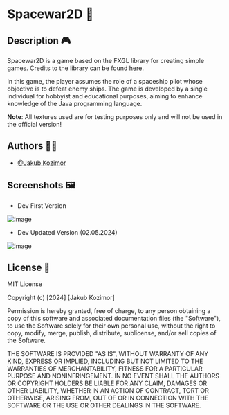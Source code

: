 Spacewar2D 🚀
=============

Description 🎮
--------------

Spacewar2D is a game based on the FXGL library for creating simple games. Credits to the library can be found [here](https://github.com/AlmasB/FXGL).

In this game, the player assumes the role of a spaceship pilot whose objective is to defeat enemy ships. The game is developed by a single individual for hobbyist and educational purposes, aiming to enhance knowledge of the Java programming language.

**Note**: All textures used are for testing purposes only and will not be used in the official version!



Authors 👨‍💻
-------------

*   [@Jakub Kozimor](https://www.github.com/JBRKR000)

Screenshots 🖼️
---------------

* Dev First Version


![image](https://github.com/JBRKR000/SpaceWar2D/assets/119077506/1090e9c8-4bf7-4a52-ae13-d9b68f237ec5)



* Dev Updated Version (02.05.2024)
  
![image](https://github.com/JBRKR000/SpaceWar2D/assets/119077506/16fae9cb-02c0-4b6d-a2e1-99a8ab57fdb5)


License 📜
----------
MIT License

Copyright (c) [2024] [Jakub Kozimor]

Permission is hereby granted, free of charge, to any person obtaining a copy of this software and associated documentation files (the "Software"), to use the Software solely for their own personal use, without the right to copy, modify, merge, publish, distribute, sublicense, and/or sell copies of the Software.

THE SOFTWARE IS PROVIDED "AS IS", WITHOUT WARRANTY OF ANY KIND, EXPRESS OR IMPLIED, INCLUDING BUT NOT LIMITED TO THE WARRANTIES OF MERCHANTABILITY, FITNESS FOR A PARTICULAR PURPOSE AND NONINFRINGEMENT. IN NO EVENT SHALL THE AUTHORS OR COPYRIGHT HOLDERS BE LIABLE FOR ANY CLAIM, DAMAGES OR OTHER LIABILITY, WHETHER IN AN ACTION OF CONTRACT, TORT OR OTHERWISE, ARISING FROM, OUT OF OR IN CONNECTION WITH THE SOFTWARE OR THE USE OR OTHER DEALINGS IN THE SOFTWARE.

